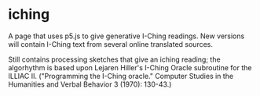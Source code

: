# iching
A page that uses p5.js to give generative I-Ching readings. New versions will contain I-Ching text from several online translated sources.

Still contains processing sketches that give an iching reading; the algorhythm is based upon Lejaren Hiller's I-Ching Oracle subroutine for the ILLIAC II. ("Programming the I-Ching oracle." Computer Studies in the Humanities and Verbal Behavior 3 (1970): 130-43.)
